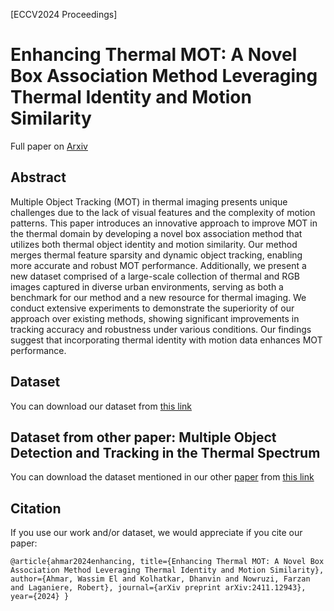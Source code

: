 [ECCV2024 Proceedings] 
# Enhancing Thermal MOT: A Novel Box Association Method Leveraging Thermal Identity and Motion Similarity
Full paper on [Arxiv](https://arxiv.org/abs/2411.12943)
## Abstract
Multiple Object Tracking (MOT) in thermal imaging presents unique challenges due to the lack of visual features and the complexity
of motion patterns. This paper introduces an innovative approach to improve MOT in the thermal domain by developing a novel box association method that utilizes both thermal object identity and motion similarity. Our method merges thermal feature sparsity and dynamic object tracking, enabling more accurate and robust MOT performance. Additionally, we present a new dataset comprised of a large-scale collection of thermal and RGB images captured in diverse urban environments, serving as both a benchmark for our method and a new resource for thermal imaging. We conduct extensive experiments to demonstrate the superiority of our approach over existing methods, showing significant improvements in tracking accuracy and robustness under various conditions. Our findings suggest that incorporating thermal identity with motion data enhances MOT performance.

## Dataset
You can download our dataset from [this link](https://uottawa-my.sharepoint.com/personal/welah096_uottawa_ca/_layouts/15/guestaccess.aspx?share=Eaj4CXffvXxNuwdGDSuMYg4BWIgs6OjQp_7UGf5OErs4iQ&e=5rUOPy)

## Dataset from other paper: Multiple Object Detection and Tracking in the Thermal Spectrum
You can download the dataset mentioned in our other [paper](https://openaccess.thecvf.com/content/CVPR2022W/PBVS/html/Ahmar_Multiple_Object_Detection_and_Tracking_in_the_Thermal_Spectrum_CVPRW_2022_paper.html) from [this link](https://uottawa-my.sharepoint.com/personal/welah096_uottawa_ca/_layouts/15/guestaccess.aspx?share=EZwg-o1c2TxBohykxvxwyHEB-MGpVM-UyJsqaGoJnEqZVA&e=SILJwS)

## Citation
If you use our work and/or dataset, we would appreciate if you cite our paper:

`@article{ahmar2024enhancing,
  title={Enhancing Thermal MOT: A Novel Box Association Method Leveraging Thermal Identity and Motion Similarity},
  author={Ahmar, Wassim El and Kolhatkar, Dhanvin and Nowruzi, Farzan and Laganiere, Robert},
  journal={arXiv preprint arXiv:2411.12943},
  year={2024}
}`
